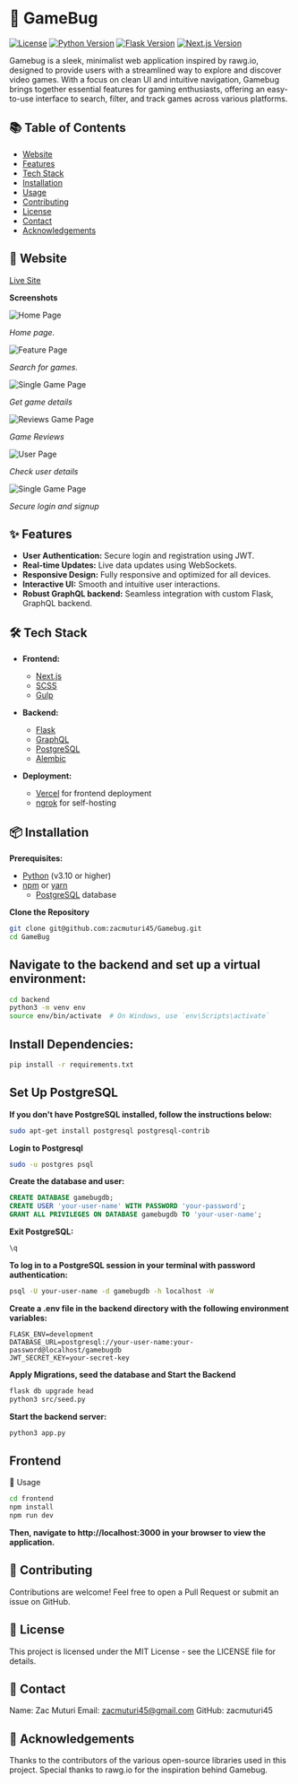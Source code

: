 # 🐞 GameBug

[![License](https://img.shields.io/badge/license-MIT-blue.svg)](../GameGo/LICENSE.txt)
[![Python Version](https://img.shields.io/badge/python-3.9.7-blue.svg)](https://www.python.org/)
[![Flask Version](https://img.shields.io/badge/flask-3.0.3-lightgrey.svg)](https://flask.palletsprojects.com/)
[![Next.js Version](https://img.shields.io/badge/next.js-14.2.3-black.svg)](https://nextjs.org/)


Gamebug is a sleek, minimalist web application inspired by rawg.io, designed to provide users with a streamlined way to explore and discover video games. With a focus on clean UI and intuitive navigation, Gamebug brings together essential features for gaming enthusiasts, offering an easy-to-use interface to search, filter, and track games across various platforms.

## 📚 Table of Contents

- [Website](#website)
- [Features](#features)
- [Tech Stack](#tech-stack)
- [Installation](#installation)
- [Usage](#usage)
- [Contributing](#contributing)
- [License](#license)
- [Contact](#contact)
- [Acknowledgements](#acknowledgements)

## 🚀 Website

[Live Site](https://game-go-xi.vercel.app/)

**Screenshots**

![Home Page](frontend/public/images/gb1.png)

*Home page.*

![Feature Page](frontend/public/images/gb11.png)

*Search for games.*

![Single Game Page](frontend/public/images/gb2.png)

*Get game details*

![Reviews Game Page](frontend/public/images/gb4.png)

*Game Reviews*

![User Page](frontend/public/images/gb10.png)

*Check user details*

![Single Game Page](frontend/public/images/gb2.png)

*Secure login and signup*


## ✨ Features

- **User Authentication:** Secure login and registration using JWT.
- **Real-time Updates:** Live data updates using WebSockets.
- **Responsive Design:** Fully responsive and optimized for all devices.
- **Interactive UI:** Smooth and intuitive user interactions.
- **Robust GraphQL backend:** Seamless integration with custom Flask, GraphQL backend.

## 🛠 Tech Stack

- **Frontend:**
  - [Next.js](https://nextjs.org/)
  - [SCSS](https://sass-lang.com/) 
  - [Gulp](https://gulpjs.com/)

- **Backend:**
  - [Flask](https://flask.palletsprojects.com/)
  - [GraphQL](https://graphql.org/)
  - [PostgreSQL](https://www.postgresql.org/) 
  - [Alembic](https://alembic.sqlalchemy.org/) 

- **Deployment:**
  - [Vercel](https://vercel.com/) for frontend deployment
  - [ngrok](https://ngrok.com/) for self-hosting

## 📦 Installation

**Prerequisites:**

- [Python](https://www.python.org/) (v3.10 or higher)
- [npm](https://www.npmjs.com/) or [yarn](https://yarnpkg.com/)
  - [PostgreSQL](https://www.postgresql.org/) database

**Clone the Repository**

```bash
git clone git@github.com:zacmuturi45/Gamebug.git
cd GameBug
```


## Navigate to the backend and set up a virtual environment:

```bash
cd backend
python3 -m venv env
source env/bin/activate  # On Windows, use `env\Scripts\activate`
```

## Install Dependencies:

```bash
pip install -r requirements.txt
```

## Set Up PostgreSQL
**If you don't have PostgreSQL installed, follow the instructions below:**

```bash
sudo apt-get install postgresql postgresql-contrib
```

**Login to Postgresql**

```bash
sudo -u postgres psql
```
**Create the database and user:**

```sql
CREATE DATABASE gamebugdb;
CREATE USER 'your-user-name' WITH PASSWORD 'your-password';
GRANT ALL PRIVILEGES ON DATABASE gamebugdb TO 'your-user-name';
```
**Exit PostgreSQL:**

```sql
\q
```

**To log in to a PostgreSQL session in your terminal with password authentication:**
```bash
psql -U your-user-name -d gamebugdb -h localhost -W
```

**Create a .env file in the backend directory with the following environment variables:**
```
FLASK_ENV=development
DATABASE_URL=postgresql://your-user-name:your-password@localhost/gamebugdb
JWT_SECRET_KEY=your-secret-key
```

**Apply Migrations, seed the database and Start the Backend**

```bash
flask db upgrade head
python3 src/seed.py
```

**Start the backend server:**

```bash
python3 app.py
```
## Frontend
📖 Usage

```bash
cd frontend
npm install
npm run dev
```

**Then, navigate to http://localhost:3000 in your browser to view the application.**

## 🤝 Contributing
Contributions are welcome! Feel free to open a Pull Request or submit an issue on GitHub.

## 📝 License
This project is licensed under the MIT License - see the LICENSE file for details.

## 📧 Contact
Name: Zac Muturi
Email: zacmuturi45@gmail.com
GitHub: zacmuturi45

## 🌟 Acknowledgements
Thanks to the contributors of the various open-source libraries used in this project.
Special thanks to rawg.io for the inspiration behind Gamebug.
